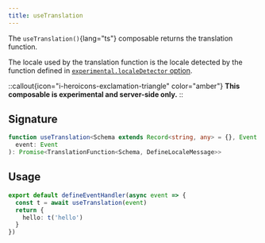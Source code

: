 ```yaml
---
title: useTranslation
---
```


The `useTranslation()`{lang="ts"} composable returns the translation function.

The locale used by the translation function is the locale detected by the function defined in [`experimental.localeDetector` option](/docs/options/misc#experimental).

::callout{icon="i-heroicons-exclamation-triangle" color="amber"}
**This composable is experimental and server-side only.**
::

## Signature

```ts
function useTranslation<Schema extends Record<string, any> = {}, Event extends H3Event = H3Event>(
  event: Event
): Promise<TranslationFunction<Schema, DefineLocaleMessage>>
```

## Usage

```ts
export default defineEventHandler(async event => {
  const t = await useTranslation(event)
  return {
    hello: t('hello')
  }
})
```
